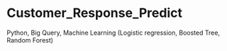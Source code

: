 # Customer_Response_Predict
Python, Big Query, Machine Learning (Logistic regression, Boosted Tree, Random Forest)



